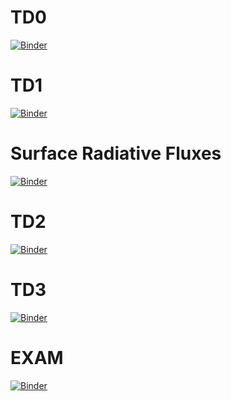 # TD0
[![Binder](https://mybinder.org/badge_logo.svg)](https://mybinder.org/v2/gh/massonseb/TDENS.git/HEAD?filepath=TD0.ipynb)

# TD1
[![Binder](https://mybinder.org/badge_logo.svg)](https://mybinder.org/v2/gh/massonseb/TDENS.git/HEAD?filepath=TD1.ipynb)

# Surface Radiative Fluxes
[![Binder](https://mybinder.org/badge_logo.svg)](https://mybinder.org/v2/gh/massonseb/TDENS.git/HEAD?filepath=sfc_flux.ipynb)

# TD2
[![Binder](https://mybinder.org/badge_logo.svg)](https://mybinder.org/v2/gh/massonseb/TDENS.git/HEAD?filepath=TD2.ipynb)

# TD3
[![Binder](https://mybinder.org/badge_logo.svg)](https://mybinder.org/v2/gh/massonseb/TDENS.git/HEAD?filepath=TD3.ipynb)

# EXAM
[![Binder](https://mybinder.org/badge_logo.svg)](https://mybinder.org/v2/gh/massonseb/TDENS.git/HEAD?filepath=EXAM.ipynb)
